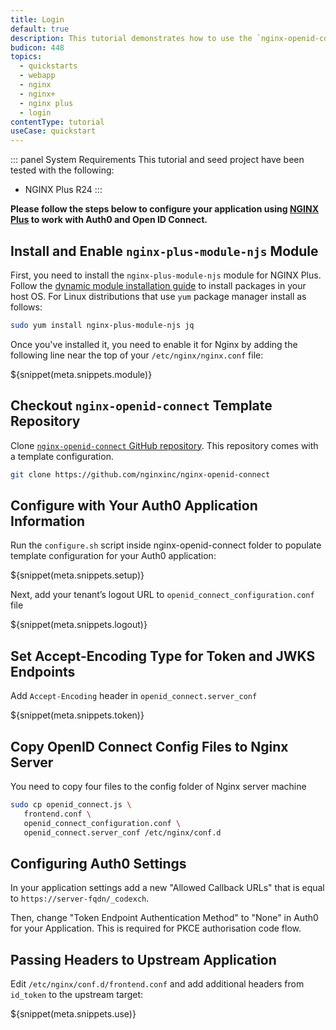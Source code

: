 ```yaml
---
title: Login
default: true
description: This tutorial demonstrates how to use the `nginx-openid-connect` module to add authentication and authorization to your Nginx server.
budicon: 448
topics:
  - quickstarts
  - webapp
  - nginx
  - nginx+
  - nginx plus
  - login
contentType: tutorial
useCase: quickstart
---
```


::: panel System Requirements
This tutorial and seed project have been tested with the following:
* NGINX Plus R24
:::

**Please follow the steps below to configure your application using [NGINX Plus](https://www.nginx.com/products/nginx/) to work with Auth0 and Open ID Connect.**

## Install and Enable `nginx-plus-module-njs` Module

First, you need to install the `nginx-plus-module-njs` module for NGINX Plus. Follow the [dynamic module installation guide](https://www.nginx.com/products/nginx/dynamic-modules/) to install packages in your host OS. 
For Linux distributions that use `yum` package manager install as follows:

```bash
sudo yum install nginx-plus-module-njs jq
```

Once you've installed it, you need to enable it for Nginx by adding the following line near the top of your `/etc/nginx/nginx.conf` file:

${snippet(meta.snippets.module)}

## Checkout `nginx-openid-connect` Template Repository
Clone [`nginx-openid-connect` GitHub repository](https://github.com/nginxinc/nginx-openid-connect). This repository comes with a template configuration.

```bash
git clone https://github.com/nginxinc/nginx-openid-connect
```

## Configure with Your Auth0 Application Information
Run the `configure.sh` script inside nginx-openid-connect folder to populate template configuration for your Auth0 application:

${snippet(meta.snippets.setup)}

Next, add your tenant’s logout URL to `openid_connect_configuration.conf` file

${snippet(meta.snippets.logout)}

## Set Accept-Encoding Type for Token and JWKS Endpoints

Add `Accept-Encoding` header in `openid_connect.server_conf`

${snippet(meta.snippets.token)}

## Copy OpenID Connect Config Files to Nginx Server

You need to copy four files to the config folder of Nginx server machine

```bash
sudo cp openid_connect.js \ 
   frontend.conf \
   openid_connect_configuration.conf \
   openid_connect.server_conf /etc/nginx/conf.d
```
        
## Configuring Auth0 Settings

In your application settings add a new "Allowed Callback URLs" that is equal to `https://server-fqdn/_codexch`.

Then, change "Token Endpoint Authentication Method" to "None" in Auth0 for your Application. This is required for PKCE authorisation code flow.

## Passing Headers to Upstream Application
Edit `/etc/nginx/conf.d/frontend.conf` and add additional headers from `id_token` to the upstream target:

${snippet(meta.snippets.use)}
